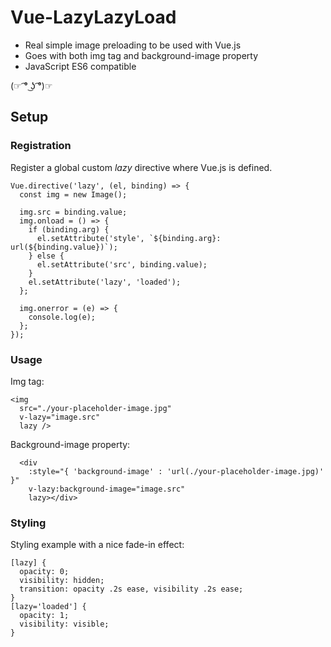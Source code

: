 # Vue-LazyLazyLoad

- Real simple image preloading to be used with Vue.js
- Goes with both img tag and background-image property
- JavaScript ES6 compatible

(☞ ͡° ͜ʖ ͡°)☞

## Setup

### Registration

Register a global custom *lazy* directive where Vue.js is defined.

```
Vue.directive('lazy', (el, binding) => {
  const img = new Image();

  img.src = binding.value;
  img.onload = () => {
    if (binding.arg) {
      el.setAttribute('style', `${binding.arg}: url(${binding.value})`);
    } else {
      el.setAttribute('src', binding.value);
    }
    el.setAttribute('lazy', 'loaded');
  };

  img.onerror = (e) => {
    console.log(e);
  };
});
```

### Usage

Img tag:

```
<img 
  src="./your-placeholder-image.jpg" 
  v-lazy="image.src" 
  lazy />
```

Background-image property:

```
  <div 
    :style="{ 'background-image' : 'url(./your-placeholder-image.jpg)' }"
    v-lazy:background-image="image.src"
    lazy></div>
```

### Styling

Styling example with a nice fade-in effect:

```
[lazy] {
  opacity: 0;
  visibility: hidden;
  transition: opacity .2s ease, visibility .2s ease;
}
[lazy='loaded'] {
  opacity: 1;
  visibility: visible;
}
```
